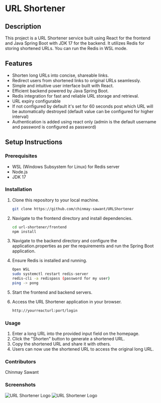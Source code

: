 # URL Shortener

## Description
This project is a URL Shortener service built using React for the frontend and Java Spring Boot with JDK 17 for the backend. It utilizes Redis for storing shortened URLs. You can run the Redis in WSL mode.

## Features
- Shorten long URLs into concise, shareable links.
- Redirect users from shortened links to original URLs seamlessly.
- Simple and intuitive user interface built with React.
- Efficient backend powered by Java Spring Boot.
- Redis integration for fast and reliable URL storage and retrieval.
- URL expiry configurable
- If not configured by default it's set for 60 seconds post which URL will be automatically destroyed (default value can be configured for higher interval)
- Authentication is added using react only (admin is the default username and password is configured as password)
## Setup Instructions
### Prerequisites
- WSL (Windows Subsystem for Linux) for Redis server
- Node.js
- JDK 17

### Installation
1. Clone this repository to your local machine.
   ```bash
   git clone https://github.com/chinmay-sawant/URLShortener

2. Navigate to the frontend directory and install dependencies.
   ```bash
   cd url-shortener/frontend
   npm install
3. Navigate to the backend directory and configure the application.properties as per the requirements and run the Spring Boot application.

4. Ensure Redis is installed and running.
   ```bash
   Open WSL
   sudo systemctl restart redis-server
   redis-cli -a redispass (password for my user)
   ping -> pong
5. Start the frontend and backend servers.

6. Access the URL Shortener application in your browser.
   ```bash
   http://yourreacturl:port/login

### Usage
1. Enter a long URL into the provided input field on the homepage.
2. Click the "Shorten" button to generate a shortened URL.
3. Copy the shortened URL and share it with others.
4. Users can now use the shortened URL to access the original long URL.

### Contributors
Chinmay Sawant

### Screenshots
![URL Shortener Logo](URLShorter_RedisBased/Home.png)
![URL Shortener Logo](URLShorter_RedisBased/Login.png)
